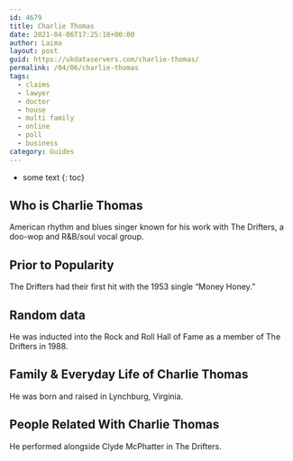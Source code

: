 ```yaml
---
id: 4679
title: Charlie Thomas
date: 2021-04-06T17:25:18+00:00
author: Laima
layout: post
guid: https://ukdataservers.com/charlie-thomas/
permalink: /04/06/charlie-thomas
tags:
  - claims
  - lawyer
  - doctor
  - house
  - multi family
  - online
  - poll
  - business
category: Guides
---
```


* some text
{: toc}


## Who is Charlie Thomas
                  
                  
                  
American rhythm and blues singer known for his work with The Drifters, a doo-wop and R&B/soul vocal group.
                  
              
            
              
            
                
                
                
## Prior to Popularity
                  
                  
                  
The Drifters had their first hit with the 1953 single &#8220;Money Honey.&#8221;
                  
              
            
              
            
                
                
                
## Random data
                  
                  
                  
He was inducted into the Rock and Roll Hall of Fame as a member of The Drifters in 1988.
                  
              
            
              
            
                
                
                
## Family & Everyday Life of Charlie Thomas
                  
                  
                  
He was born and raised in Lynchburg, Virginia.
                  
              
            
              
            
                
                
                
## People Related With Charlie Thomas
                  
                  
                  
He performed alongside Clyde McPhatter in The Drifters.
                  
              
            
              
            
                
              
            
              
              
            
            
              
            
          
          
          